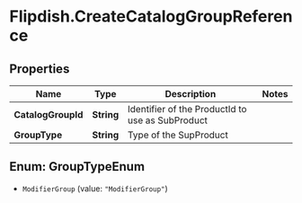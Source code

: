 # Flipdish.CreateCatalogGroupReference

## Properties
Name | Type | Description | Notes
------------ | ------------- | ------------- | -------------
**CatalogGroupId** | **String** | Identifier of the ProductId to use as SubProduct | 
**GroupType** | **String** | Type of the SupProduct | 


<a name="GroupTypeEnum"></a>
## Enum: GroupTypeEnum


* `ModifierGroup` (value: `"ModifierGroup"`)




